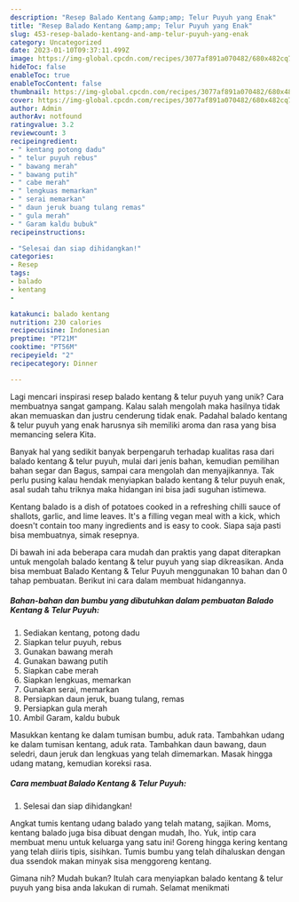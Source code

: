 ```yaml
---
description: "Resep Balado Kentang &amp;amp; Telur Puyuh yang Enak"
title: "Resep Balado Kentang &amp;amp; Telur Puyuh yang Enak"
slug: 453-resep-balado-kentang-and-amp-telur-puyuh-yang-enak
category: Uncategorized
date: 2023-01-10T09:37:11.499Z
image: https://img-global.cpcdn.com/recipes/3077af891a070482/680x482cq70/balado-kentang-telur-puyuh-foto-resep-utama.jpg
hideToc: false
enableToc: true
enableTocContent: false
thumbnail: https://img-global.cpcdn.com/recipes/3077af891a070482/680x482cq70/balado-kentang-telur-puyuh-foto-resep-utama.jpg
cover: https://img-global.cpcdn.com/recipes/3077af891a070482/680x482cq70/balado-kentang-telur-puyuh-foto-resep-utama.jpg
author: Admin
authorAv: notfound
ratingvalue: 3.2
reviewcount: 3
recipeingredient:
- " kentang potong dadu"
- " telur puyuh rebus"
- " bawang merah"
- " bawang putih"
- " cabe merah"
- " lengkuas memarkan"
- " serai memarkan"
- " daun jeruk buang tulang remas"
- " gula merah"
- " Garam kaldu bubuk"
recipeinstructions:

- "Selesai dan siap dihidangkan!"
categories:
- Resep
tags:
- balado
- kentang
- 

katakunci: balado kentang  
nutrition: 230 calories
recipecuisine: Indonesian
preptime: "PT21M"
cooktime: "PT56M"
recipeyield: "2"
recipecategory: Dinner

---
```





Lagi mencari inspirasi resep balado kentang &amp; telur puyuh yang unik? Cara membuatnya sangat gampang. Kalau salah mengolah maka hasilnya tidak akan memuaskan dan justru cenderung tidak enak. Padahal balado kentang &amp; telur puyuh yang enak harusnya sih memiliki aroma dan rasa yang bisa memancing selera Kita.





Banyak hal yang sedikit banyak berpengaruh terhadap kualitas rasa dari balado kentang &amp; telur puyuh, mulai dari jenis bahan, kemudian pemilihan bahan segar dan Bagus, sampai cara mengolah dan menyajikannya. Tak perlu pusing kalau hendak menyiapkan balado kentang &amp; telur puyuh enak,      asal sudah tahu triknya maka hidangan ini bisa jadi suguhan istimewa.














Kentang balado is a dish of potatoes cooked in a refreshing chilli sauce of shallots, garlic, and lime leaves. It&#39;s a filling vegan meal with a kick, which doesn&#39;t contain too many ingredients and is easy to cook. Siapa saja pasti bisa membuatnya, simak resepnya.






Di bawah ini ada beberapa cara mudah dan praktis yang dapat diterapkan untuk mengolah balado kentang &amp; telur puyuh yang siap dikreasikan. Anda bisa membuat Balado Kentang &amp; Telur Puyuh menggunakan 10 bahan dan 0 tahap pembuatan. Berikut ini cara dalam membuat hidangannya.

<!--inarticleads1-->

##### Bahan-bahan dan bumbu yang dibutuhkan dalam pembuatan Balado Kentang &amp; Telur Puyuh:

1. Sediakan  kentang, potong dadu
1. Siapkan  telur puyuh, rebus
1. Gunakan  bawang merah
1. Gunakan  bawang putih
1. Siapkan  cabe merah
1. Siapkan  lengkuas, memarkan
1. Gunakan  serai, memarkan
1. Persiapkan  daun jeruk, buang tulang, remas
1. Persiapkan  gula merah
1. Ambil  Garam, kaldu bubuk


Masukkan kentang ke dalam tumisan bumbu, aduk rata. Tambahkan udang ke dalam tumisan kentang, aduk rata. Tambahkan daun bawang, daun seledri, daun jeruk dan lengkuas yang telah dimemarkan. Masak hingga udang matang, kemudian koreksi rasa. 

<!--inarticleads2-->

##### Cara membuat Balado Kentang &amp; Telur Puyuh:


1. Selesai dan siap dihidangkan!

Angkat tumis kentang udang balado yang telah matang, sajikan. Moms, kentang balado juga bisa dibuat dengan mudah, lho. Yuk, intip cara membuat menu untuk keluarga yang satu ini! Goreng hingga kering kentang yang telah diiris tipis, sisihkan. Tumis bumbu yang telah dihaluskan dengan dua ssendok makan minyak sisa menggoreng kentang. 

Gimana nih? Mudah bukan? Itulah cara menyiapkan balado kentang &amp; telur puyuh yang bisa anda lakukan di rumah. Selamat menikmati
